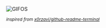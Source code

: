 <div align="justify">
<picture>
    <source media="(prefers-color-scheme: dark)" srcset="https://i.ibb.co/jv626L0R/output-gif.gif">
    <source media="(prefers-color-scheme: light)" srcset="https://i.ibb.co/jv626L0R/output-gif.gif">
    <img alt="GIFOS" src="https://i.ibb.co/jv626L0R/output-gif.gif">
</picture>

<sub><i>inspired from [x0rzavi/github-readme-terminal](https://github.com/x0rzavi/github-readme-terminal)</i></sub>

</div>

<!-- Image deletion URL: https://ibb.co/Kj0k094w/f677a5dbaa6f889425dd93ee6cc303bb -->